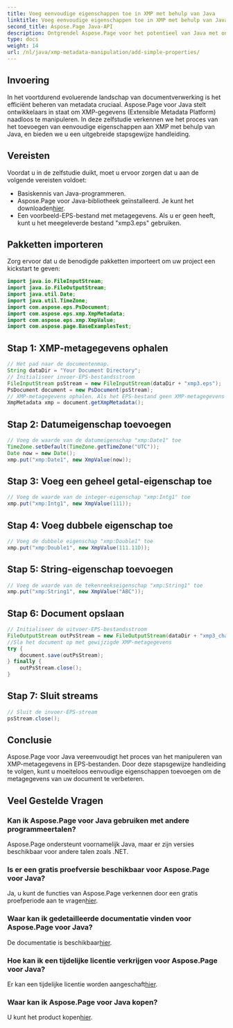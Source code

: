```yaml
---
title: Voeg eenvoudige eigenschappen toe in XMP met behulp van Java
linktitle: Voeg eenvoudige eigenschappen toe in XMP met behulp van Java
second_title: Aspose.Page Java-API
description: Ontgrendel Aspose.Page voor het potentieel van Java met onze gids over het toevoegen van eigenschappen aan XMP-metagegevens in EPS-bestanden. Verbeter documentverwerking moeiteloos!
type: docs
weight: 14
url: /nl/java/xmp-metadata-manipulation/add-simple-properties/
---
```

## Invoering
In het voortdurend evoluerende landschap van documentverwerking is het efficiënt beheren van metadata cruciaal. Aspose.Page voor Java stelt ontwikkelaars in staat om XMP-gegevens (Extensible Metadata Platform) naadloos te manipuleren. In deze zelfstudie verkennen we het proces van het toevoegen van eenvoudige eigenschappen aan XMP met behulp van Java, en bieden we u een uitgebreide stapsgewijze handleiding.
## Vereisten
Voordat u in de zelfstudie duikt, moet u ervoor zorgen dat u aan de volgende vereisten voldoet:
- Basiskennis van Java-programmeren.
-  Aspose.Page voor Java-bibliotheek geïnstalleerd. Je kunt het downloaden[hier](https://releases.aspose.com/page/java/).
- Een voorbeeld-EPS-bestand met metagegevens. Als u er geen heeft, kunt u het meegeleverde bestand "xmp3.eps" gebruiken.
## Pakketten importeren
Zorg ervoor dat u de benodigde pakketten importeert om uw project een kickstart te geven:
```java
import java.io.FileInputStream;
import java.io.FileOutputStream;
import java.util.Date;
import java.util.TimeZone;
import com.aspose.eps.PsDocument;
import com.aspose.eps.xmp.XmpMetadata;
import com.aspose.eps.xmp.XmpValue;
import com.aspose.page.BaseExamplesTest;
```
## Stap 1: XMP-metagegevens ophalen
```java
// Het pad naar de documentenmap.
String dataDir = "Your Document Directory";
// Initialiseer invoer-EPS-bestandsstroom
FileInputStream psStream = new FileInputStream(dataDir + "xmp3.eps");
PsDocument document = new PsDocument(psStream);
// XMP-metagegevens ophalen. Als het EPS-bestand geen XMP-metagegevens bevat, krijgen we een nieuwe gevuld met waarden uit PS-metagegevensopmerkingen (%%Creator, %%CreateDate, %%Title, enz.)
XmpMetadata xmp = document.getXmpMetadata();
```
## Stap 2: Datumeigenschap toevoegen
```java
// Voeg de waarde van de datumeigenschap "xmp:Date1" toe
TimeZone.setDefault(TimeZone.getTimeZone("UTC"));
Date now = new Date();
xmp.put("xmp:Date1", new XmpValue(now));
```
## Stap 3: Voeg een geheel getal-eigenschap toe
```java
// Voeg de waarde van de integer-eigenschap "xmp:Intg1" toe
xmp.put("xmp:Intg1", new XmpValue(111));
```
## Stap 4: Voeg dubbele eigenschap toe
```java
// Voeg de dubbele eigenschap "xmp:Double1" toe
xmp.put("xmp:Double1", new XmpValue(111.11D));
```
## Stap 5: String-eigenschap toevoegen
```java
// Voeg de waarde van de tekenreekseigenschap "xmp:String1" toe
xmp.put("xmp:String1", new XmpValue("ABC"));
```
## Stap 6: Document opslaan
```java
// Initialiseer de uitvoer-EPS-bestandsstroom
FileOutputStream outPsStream = new FileOutputStream(dataDir + "xmp3_changed.eps");
//Sla het document op met gewijzigde XMP-metagegevens
try {
    document.save(outPsStream);
} finally {
    outPsStream.close();
}
```
## Stap 7: Sluit streams
```java
// Sluit de invoer-EPS-stream
psStream.close();
```
## Conclusie
Aspose.Page voor Java vereenvoudigt het proces van het manipuleren van XMP-metagegevens in EPS-bestanden. Door deze stapsgewijze handleiding te volgen, kunt u moeiteloos eenvoudige eigenschappen toevoegen om de metagegevens van uw document te verbeteren.
## Veel Gestelde Vragen
### Kan ik Aspose.Page voor Java gebruiken met andere programmeertalen?
Aspose.Page ondersteunt voornamelijk Java, maar er zijn versies beschikbaar voor andere talen zoals .NET.
### Is er een gratis proefversie beschikbaar voor Aspose.Page voor Java?
 Ja, u kunt de functies van Aspose.Page verkennen door een gratis proefperiode aan te vragen[hier](https://releases.aspose.com/).
### Waar kan ik gedetailleerde documentatie vinden voor Aspose.Page voor Java?
 De documentatie is beschikbaar[hier](https://reference.aspose.com/page/java/).
### Hoe kan ik een tijdelijke licentie verkrijgen voor Aspose.Page voor Java?
 Er kan een tijdelijke licentie worden aangeschaft[hier](https://purchase.aspose.com/temporary-license/).
### Waar kan ik Aspose.Page voor Java kopen?
 U kunt het product kopen[hier](https://purchase.aspose.com/buy).